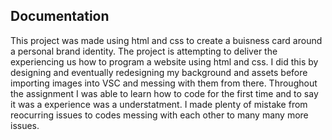 ## Documentation

This project was made using html and css to create a buisness card around a personal brand identity. The project is attempting to deliver the experiencing us how to program a website using html and css. I did this by designing and eventually redesigning my background and assets before importing images into VSC and messing with them from there.
Throughout the assignment I was able to learn how to code for the first time and to say it was a experience was a understatment. I made plenty of mistake from reocurring issues to codes messing with each other to many many more issues.
